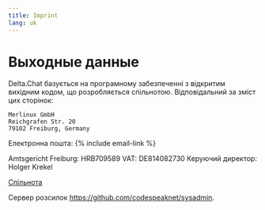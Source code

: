 ```yaml
---
title: Imprint
lang: uk
---
```




<!-- GENERATED FILE -- DO NOT EDIT -->



# Выходные данные

Delta.Chat базується на програмному забезпеченні з відкритим вихідним кодом, що розробляється спільнотою. Відповідальний за зміст цих сторінок:

    Merlinux GmbH
    Reichgrafen Str. 20
    79102 Freiburg, Germany

Електронна пошта: {% include email-link %}

Amtsgericht Freiburg: HRB709589
VAT: DE814082730
Керуючий директор: Holger Krekel

[Спільнота](contribute)

Сервер розсилок <https://github.com/codespeaknet/sysadmin>.
